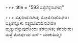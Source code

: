 +++
title = "593 ಸತ್ತೆನೆನ್ದೆನಬೇಡ;"

+++
ಸತ್ತೆನೆಂದೆನಬೇಡ; ಸೋತೆನೆಂದೆನಬೇಡ।  
ಬತ್ತಿತೆನ್ನೊಳು ಸತ್ತ್ವದೂಟೆಯೆನಬೇಡ॥  
ಮೃತ್ಯುವೆನ್ನುವುದೊಂದು ತೆರೆಯಿಳಿತ; ತೆರೆಯೇರು।  
ಮತ್ತೆ ತೋರ್ಪುದು ನಾಳೆ - ಮಂಕುತಿಮ್ಮ॥  
